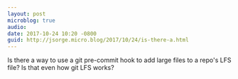 ```yaml
---
layout: post
microblog: true
audio: 
date: 2017-10-24 10:20 -0800
guid: http://jsorge.micro.blog/2017/10/24/is-there-a.html
---
```

Is there a way to use a git pre-commit hook to add large files to a repo's LFS file? Is that even how git LFS works?
